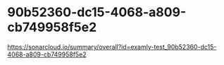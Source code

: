 # 90b52360-dc15-4068-a809-cb749958f5e2
https://sonarcloud.io/summary/overall?id=examly-test_90b52360-dc15-4068-a809-cb749958f5e2
